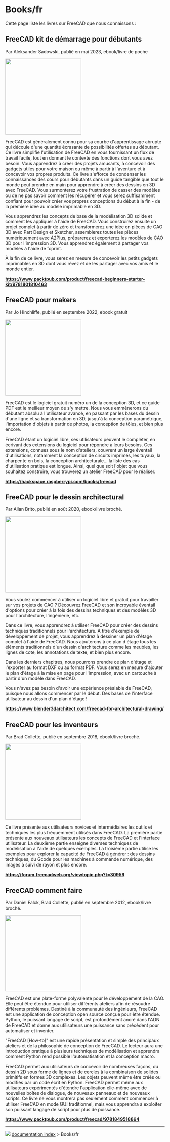 # Books/fr
Cette page liste les livres sur FreeCAD que nous connaissons :



## FreeCAD kit de démarrage pour débutants 

Par Aleksander Sadowski, publié en mai 2023, ebook/livre de poche

<img alt="" src=images/Freecad_book_aleks.jpg  style="width:240px;">

FreeCAD est généralement connu pour sa courbe d\'apprentissage abrupte qui découle d\'une quantité écrasante de possibilités offertes au débutant. Ce livre simplifie l\'utilisation de FreeCAD en vous fournissant un flux de travail facile, tout en donnant le contexte des fonctions dont vous avez besoin. Vous apprendrez à créer des projets amusants, à concevoir des gadgets utiles pour votre maison ou même à partir à l\'aventure et à concevoir vos propres produits. Ce livre s\'efforce de condenser les connaissances des cours pour débutants dans un guide tangible que tout le monde peut prendre en main pour apprendre à créer des dessins en 3D avec FreeCAD. Vous surmonterez votre frustration de casser des modèles ou de ne pas savoir comment les récupérer et vous serez suffisamment confiant pour pouvoir créer vos propres conceptions du début à la fin - de la première idée au modèle imprimable en 3D.

Vous apprendrez les concepts de base de la modélisation 3D solide et comment les appliquer à l\'aide de FreeCAD. Vous construirez ensuite un projet complet à partir de zéro et transformerez une idée en pièces de CAO 3D avec Part Design et Sketcher, assemblerez toutes les pièces numériquement avec A2Plus, préparerez et exporterez les modèles de CAO 3D pour l\'impression 3D. Vous apprendrez également à partager vos modèles à l\'aide de fcprint.

À la fin de ce livre, vous serez en mesure de concevoir les petits gadgets imprimables en 3D dont vous rêvez et de les partager avec vos amis et le monde entier.

**<https://www.packtpub.com/product/freecad-beginners-starter-kit/9781801810463>**






## FreeCAD pour makers 

Par Jo Hinchliffe, publié en septembre 2022, ebook gratuit

<img alt="" src=images/Freecad_book_concretedog.png  style="width:240px;">

FreeCAD est le logiciel gratuit numéro un de la conception 3D, et ce guide PDF est le meilleur moyen de s\'y mettre. Nous vous emmènerons du débutant absolu à l\'utilisateur avancé, en passant par les bases du dessin d\'une ligne et sa transformation en 3D, jusqu\'à la conception paramétrique, l\'importation d\'objets à partir de photos, la conception de tôles, et bien plus encore.

FreeCAD étant un logiciel libre, ses utilisateurs peuvent le compléter, en écrivant des extensions du logiciel pour répondre à leurs besoins. Ces extensions, connues sous le nom d\'ateliers, couvrent un large éventail d\'utilisations, notamment la conception de circuits imprimés, les tuyaux, la charpente en bois, la conception architecturale\... la liste des cas d\'utilisation pratique est longue. Ainsi, quel que soit l\'objet que vous souhaitez construire, vous trouverez un atelier FreeCAD pour le réaliser.

**<https://hackspace.raspberrypi.com/books/freecad>**






## FreeCAD pour le dessin architectural 

Par Allan Brito, publié en août 2020, ebook/livre broché.

<img alt="" src=images/Freecad_book_allanbrito.png  style="width:240px;">

Vous voulez commencer à utiliser un logiciel libre et gratuit pour travailler sur vos projets de CAO ? Découvrez FreeCAD et son incroyable éventail d\'options pour créer à la fois des dessins techniques et des modèles 3D pour l\'architecture, l\'ingénierie, etc.

Dans ce livre, vous apprendrez à utiliser FreeCAD pour créer des dessins techniques traditionnels pour l\'architecture. À titre d\'exemple de développement de projet, vous apprendrez à dessiner un plan d\'étage complet à l\'aide de FreeCAD. Nous ajouterons à ce plan d\'étage tous les éléments traditionnels d\'un dessin d\'architecture comme les meubles, les lignes de cote, les annotations de texte, et bien plus encore.

Dans les derniers chapitres, nous pourrons prendre ce plan d\'étage et l\'exporter au format DXF ou au format PDF. Vous serez en mesure d\'ajouter le plan d\'étage à la mise en page pour l\'impression, avec un cartouche à partir d\'un modèle dans FreeCAD.

Vous n\'avez pas besoin d\'avoir une expérience préalable de FreeCAD, puisque nous allons commencer par le début. Des bases de l\'interface utilisateur au dessin d\'un plan d\'étage !

**<https://www.blender3darchitect.com/freecad-for-architectural-drawing/>**






## FreeCAD pour les inventeurs 

Par Brad Collette, publié en septembre 2018, ebook/livre broché.

<img alt="" src=images/Freecad_book_inventors.jpg  style="width:240px;">

Ce livre présente aux utilisateurs novices et intermédiaires les outils et techniques les plus fréquemment utilisés dans FreeCAD. La première partie présente aux nouveaux utilisateurs les concepts de FreeCAD et l\'interface utilisateur. La deuxième partie enseigne diverses techniques de modélisation à l\'aide de quelques exemples. La troisième partie utilise les exemples pour explorer la capacité de FreeCAD à générer : des dessins techniques, du Gcode pour les machines à commande numérique, des images à suivi de rayon et plus encore.

**<https://forum.freecadweb.org/viewtopic.php?t=30959>**






## FreeCAD comment faire 

Par Daniel Falck, Brad Collette, publié en septembre 2012, ebook/livre broché.

<img alt="" src=images/Freecad_book_howto.jpg  style="width:240px;">

FreeCAD est une plate-forme polyvalente pour le développement de la CAO. Elle peut être étendue pour utiliser différents ateliers afin de résoudre différents problèmes. Destiné à la communauté des ingénieurs, FreeCAD est une application de conception open source conçue pour être étendue. Python, le puissant langage de script, est profondément ancré dans l\'ADN de FreeCAD et donne aux utilisateurs une puissance sans précédent pour automatiser et inventer.

\"FreeCAD \[How-to\]\" est une rapide présentation et simple des principaux ateliers et de la philosophie de conception de FreeCAD. Le lecteur aura une introduction pratique à plusieurs techniques de modélisation et apprendra comment Python rend possible l\'automatisation et la conception macro.

FreeCAD permet aux utilisateurs de concevoir de nombreuses façons, du dessin 2D sous forme de lignes et de cercles à la combinaison de solides primitifs en formes 3D complexes. Les objets peuvent même être créés ou modifiés par un code écrit en Python. FreeCAD permet même aux utilisateurs expérimentés d\'étendre l\'application elle-même avec de nouvelles boîtes de dialogue, de nouveaux panneaux et de nouveaux scripts. Ce livre ne vous montrera pas seulement comment commencer à utiliser FreeCAD en mode GUI traditionnel, mais vous apprendra à exploiter son puissant langage de script pour plus de puissance.

**<https://www.packtpub.com/product/freecad/9781849518864>**



---
![](images/Right_arrow.png) [documentation index](../README.md) > Books/fr
